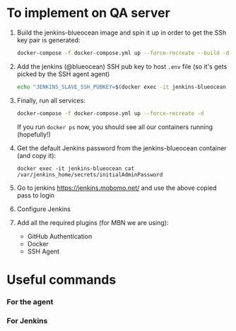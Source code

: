 # To implement on QA server

1. Build the jenkins-blueocean image and spin it up in order to get the SSh key pair is generated:
   
   ``` bash
   docker-compose -f docker-compose.yml up --force-recreate --build -d jenkins-blueocean
   ```

2. Add the jenkins (@blueocean) SSH pub key to host `.env` file (so it's gets picked by the SSH agent agent) 
   
   ``` bash
   echo "JENKINS_SLAVE_SSH_PUBKEY=$(docker exec -it jenkins-blueocean cat /var/jenkins_home/.ssh/id_rsa.pub)" > .env
   ```

3. Finally, run all services:

   ``` bash
   docker-compose -f docker-compose.yml up --force-recreate -d 
   ```
    If you run `docker ps` now, you should see all our containers running (hopefully!)

3. Get the default Jenkins password from the jenkins-blueocean container (and copy it):

   ```
   docker exec -it jenkins-blueocean cat /var/jenkins_home/secrets/initialAdminPassword
   ```

4. Go to jenkins https://jenkins.mobomo.net/ and use the above copied pass to login

5. Configure Jenkins

6. Add all the required plugins (for MBN we are using):
    - GitHub Authentication
    - Docker
    - SSH Agent


# Useful commands 

### For the agent

### For Jenkins

### 